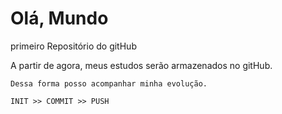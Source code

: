 # Olá, Mundo
 primeiro Repositório do gitHub

A partir de agora, meus estudos serão armazenados no gitHub.

    Dessa forma posso acompanhar minha evolução.
    
    INIT >> COMMIT >> PUSH
